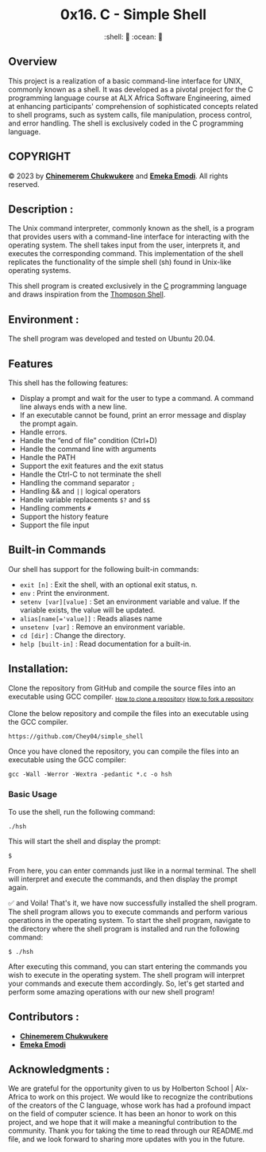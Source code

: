 <h1 align="center">
  0x16. C - Simple Shell
</h1>

<p align="center">
	:shell: 🐚 :ocean: 🌊
</p>

## Overview

This project is a realization of a basic command-line interface for UNIX, commonly known as a shell. It was developed as a pivotal project for the C programming language course at ALX Africa Software Engineering, aimed at enhancing participants' comprehension of sophisticated concepts related to shell programs, such as system calls, file manipulation, process control, and error handling. The shell is exclusively coded in the C programming language.


## COPYRIGHT

&copy; 2023 by [**Chinemerem Chukwukere**](https://github.com/Chey04) and [**Emeka Emodi**](https://github.com/emmy3000). All rights reserved.


## Description :

The Unix command interpreter, commonly known as the shell, is a program that provides users with a command-line interface for interacting with the operating system. The shell takes input from the user, interprets it, and executes the corresponding command. This implementation of the shell replicates the functionality of the simple shell (sh) found in Unix-like operating systems.

This shell program is created exclusively in the [C](https://en.wikipedia.org/wiki/C_(programming_language)) programming language and draws inspiration from the [Thompson Shell](https://en.wikipedia.org/wiki/Thompson_shell).


## Environment :

The shell program was developed and tested on Ubuntu 20.04.

## Features
This shell has the following features:

* Display a prompt and wait for the user to type a command. A command line always ends with a new line.
* If an executable cannot be found, print an error message and display the prompt again.
* Handle errors.
* Handle the “end of file” condition (Ctrl+D)
* Handle the command line with arguments
* Handle the PATH
* Support the exit features and the exit status
* Handle the Ctrl-C to not terminate the shell
* Handling the command separator `;`
* Handling && and `||` logical operators
* Handle variable replacements `$?` and `$$`
* Handling comments `#`
* Support the history feature
* Support the file input

## Built-in Commands
Our shell has support for the following built-in commands:

* `exit [n]` : Exit the shell, with an optional exit status, n.
* `env` : Print the environment.
* `setenv [var][value]` : Set an environment variable and value. If the variable exists, the value will be updated.
* `alias[name[='value]]` : Reads aliases name
* `unsetenv [var]` : Remove an environment variable.
* `cd [dir]` : Change the directory.
* `help [built-in]` : Read documentation for a built-in.

## Installation:

Clone the repository from GitHub and compile the source files into an executable using GCC compiler.
<sub>[How to clone a repository](https://docs.github.com/en/github/creating-cloning-and-archiving-repositories/cloning-a-repository)</sub>
<sub>[How to fork a repository](https://docs.github.com/en/github/getting-started-with-github/fork-a-repo)</sub>

Clone the below repository and compile the files into an executable using the GCC compiler.

```
https://github.com/Chey04/simple_shell
```

Once you have cloned the repository, you can compile the files into an executable using the GCC compiler:

```
gcc -Wall -Werror -Wextra -pedantic *.c -o hsh
```

### Basic Usage

To use the shell, run the following command:
```
./hsh
```

This will start the shell and display the prompt:
```
$
```

From here, you can enter commands just like in a normal terminal. The shell will interpret and execute the commands, and then display the prompt again.

:white_check_mark: and Voila! That's it, we have now successfully installed the shell program. The shell program allows you to execute commands and perform various operations in the operating system. To start the shell program, navigate to the directory where the shell program is installed and run the following command:

```
$ ./hsh
```
After executing this command, you can start entering the commands you wish to execute in the operating system. The shell program will interpret your commands and execute them accordingly. So, let's get started and perform some amazing operations with our new shell program!

## Contributors :
* [**Chinemerem Chukwukere**](https://github.com/Chey04)
* [**Emeka Emodi**](https://github.com/emmy3000)

## Acknowledgments :

We are grateful for the opportunity given to us by Holberton School | Alx-Africa to work on this project. We would like to recognize the contributions of the creators of the C language, whose work has had a profound impact on the field of computer science. It has been an honor to work on this project, and we hope that it will make a meaningful contribution to the community. Thank you for taking the time to read through our README.md file, and we look forward to sharing more updates with you in the future.
